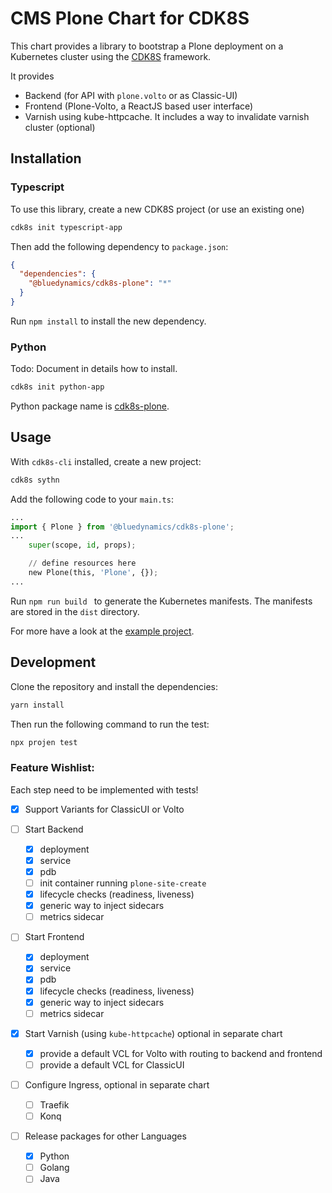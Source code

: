 # CMS Plone Chart for CDK8S

This chart provides a library to bootstrap a Plone deployment on a Kubernetes cluster using the [CDK8S](https://cdk8s.io) framework.

It provides

* Backend (for API with `plone.volto` or as Classic-UI)
* Frontend (Plone-Volto, a ReactJS based user interface)
* Varnish using kube-httpcache. It includes a way to invalidate varnish cluster (optional)

## Installation

### Typescript

To use this library, create a new CDK8S project (or use an existing one)

```bash
cdk8s init typescript-app
```

Then add the following dependency to `package.json`:

```json
{
  "dependencies": {
    "@bluedynamics/cdk8s-plone": "*"
  }
}
```

Run `npm install` to install the new dependency.

### Python

Todo: Document in details how to install.

```bash
cdk8s init python-app
```

Python package name is [cdk8s-plone](https://pypi.org/project/cdk8s-plone/).

## Usage

With `cdk8s-cli` installed, create a new project:

```bash
cdk8s sythn
```

Add the following code to your `main.ts`:

```python
...
import { Plone } from '@bluedynamics/cdk8s-plone';
...
    super(scope, id, props);

    // define resources here
    new Plone(this, 'Plone', {});
...
```

Run `npm run build ` to generate the Kubernetes manifests.
The manifests are stored in the `dist` directory.

For more have a look at the [example project](https://github.com/bluedynamics/cdk8s-plone-example).

## Development

Clone the repository and install the dependencies:

```bash
yarn install
```

Then run the following command to run the test:

```bash
npx projen test
```

### Feature Wishlist:

Each step need to be implemented with tests!

* [x] Support Variants for ClassicUI or Volto
* [ ] Start Backend

  * [x] deployment
  * [x] service
  * [x] pdb
  * [ ] init container running `plone-site-create`
  * [x] lifecycle checks (readiness, liveness)
  * [x] generic way to inject sidecars
  * [ ] metrics sidecar
* [ ] Start Frontend

  * [x] deployment
  * [x] service
  * [x] pdb
  * [x] lifecycle checks (readiness, liveness)
  * [x] generic way to inject sidecars
  * [ ] metrics sidecar
* [x] Start Varnish (using `kube-httpcache`) optional in separate chart

  * [x] provide a default VCL for Volto with routing to backend and frontend
  * [ ] provide a default VCL for ClassicUI
* [ ] Configure Ingress, optional in separate chart

  * [ ] Traefik
  * [ ] Konq
* [ ] Release packages for other Languages

  * [x] Python
  * [ ] Golang
  * [ ] Java
